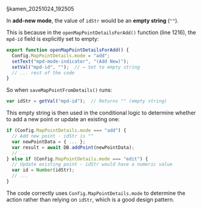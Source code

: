§kamen_20251024_192505

In **add-new mode**, the value of `idStr` would be an **empty string** (`""`).

This is because in the `openMapPointDetailsForAdd()` function (line 1216), the `mpd-id` field is explicitly set to empty:

```javascript
export function openMapPointDetailsForAdd() {
  Config.MapPointDetails.mode = "add";
  setText("mpd-mode-indicator", "(Add New)");
  setVal("mpd-id", "");  // ← Set to empty string
  // ... rest of the code
}
```

So when `saveMapPointFromDetails()` runs:
```javascript
var idStr = getVal("mpd-id");  // Returns "" (empty string)
```

This empty string is then used in the conditional logic to determine whether to add a new point or update an existing one:

```javascript
if (Config.MapPointDetails.mode === "add") {
  // Add new point - idStr is ""
  var newPointData = { ... };
  var result = await DB.addPoint(newPointData);
  // ...
} else if (Config.MapPointDetails.mode === "edit") {
  // Update existing point - idStr would have a numeric value
  var id = Number(idStr);
  // ...
}
```

The code correctly uses `Config.MapPointDetails.mode` to determine the action rather than relying on `idStr`, which is a good design pattern.